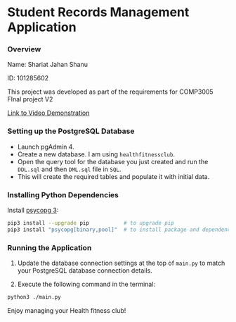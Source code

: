 
# Student Records Management Application

### Overview

Name: Shariat Jahan Shanu

ID: 101285602

This project was developed as part of the requirements for COMP3005 FInal project V2

[Link to Video Demonstration]()

### Setting up the PostgreSQL Database

- Launch pgAdmin 4.
- Create a new database. I am using `healthfitnessclub`.
- Open the query tool for the database you just created and run the `DDL.sql` and then `DML.sql` file in `SQL`.
- This will create the required tables and populate it with initial data.


### Installing Python Dependencies

Install [psycopg 3](https://pypi.org/project/psycopg/):

```bash
pip3 install --upgrade pip           # to upgrade pip
pip3 install "psycopg[binary,pool]"  # to install package and dependencies
```

### Running the Application

1. Update the database connection settings at the top of `main.py` to match your PostgreSQL database connection details.

2. Execute the following command in the terminal:

```bash
python3 ./main.py
```

Enjoy managing your Health fitness club!
